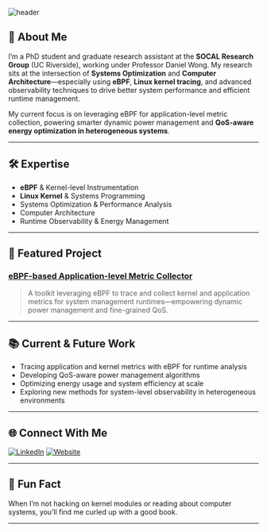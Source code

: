![header](https://capsule-render.vercel.app/api?type=waving&color=gradient&height=200&section=header&text=Hi,%20I'm%20Ibnathism!&fontSize=40&fontAlignY=35&desc=PhD%20Student%20%7C%20eBPF%20%7C%20Linux%20Kernel%20%7C%20Systems%20Optimization&descSize=18&descAlignY=55)

## 👋 About Me

I’m a PhD student and graduate research assistant at the **SOCAL Research Group** (UC Riverside), working under Professor Daniel Wong. My research sits at the intersection of **Systems Optimization** and **Computer Architecture**—especially using **eBPF**, **Linux kernel tracing**, and advanced observability techniques to drive better system performance and efficient runtime management.

My current focus is on leveraging eBPF for application-level metric collection, powering smarter dynamic power management and **QoS-aware energy optimization in heterogeneous systems**.

---

## 🛠️ Expertise

- **eBPF** & Kernel-level Instrumentation  
- **Linux Kernel** & Systems Programming  
- Systems Optimization & Performance Analysis  
- Computer Architecture  
- Runtime Observability & Energy Management  

---

## 🚀 Featured Project

### [eBPF-based Application-level Metric Collector](https://github.com/Ibnathism/strace_analysis_for_tritonserver)
> A toolkit leveraging eBPF to trace and collect kernel and application metrics for system management runtimes—empowering dynamic power management and fine-grained QoS.

---

## 📚 Current & Future Work

- Tracing application and kernel metrics with eBPF for runtime analysis  
- Developing QoS-aware power management algorithms  
- Optimizing energy usage and system efficiency at scale  
- Exploring new methods for system-level observability in heterogeneous environments  

---

## 🌐 Connect With Me

[![LinkedIn](https://img.shields.io/badge/LinkedIn-blue?logo=linkedin&logoColor=white)](https://www.linkedin.com/in/ibnathism/)
[![Website](https://img.shields.io/badge/Portfolio-ibnathism.github.io-2d2d2d?logo=githubpages&logoColor=white)](https://ibnathism.github.io/)

---

## 📖 Fun Fact

When I’m not hacking on kernel modules or reading about computer systems, you’ll find me curled up with a good book.

---

<!--
**Ibnathism/Ibnathism** is a ✨ special ✨ repository because its `README.md` (this file) appears on your GitHub profile.
-->
